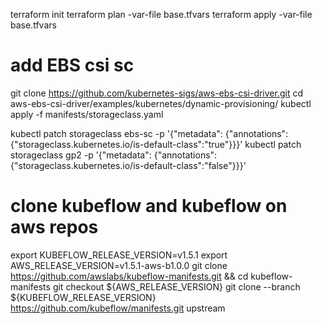 terraform init
terraform plan  -var-file base.tfvars
terraform apply  -var-file base.tfvars


# add EBS csi sc
git clone https://github.com/kubernetes-sigs/aws-ebs-csi-driver.git
cd aws-ebs-csi-driver/examples/kubernetes/dynamic-provisioning/
kubectl apply -f manifests/storageclass.yaml

kubectl patch storageclass ebs-sc -p '{"metadata": {"annotations":{"storageclass.kubernetes.io/is-default-class":"true"}}}'
kubectl patch storageclass gp2 -p '{"metadata": {"annotations":{"storageclass.kubernetes.io/is-default-class":"false"}}}'

# clone kubeflow and kubeflow on aws repos
export KUBEFLOW_RELEASE_VERSION=v1.5.1
export AWS_RELEASE_VERSION=v1.5.1-aws-b1.0.0
git clone https://github.com/awslabs/kubeflow-manifests.git && cd kubeflow-manifests
git checkout ${AWS_RELEASE_VERSION}
git clone --branch ${KUBEFLOW_RELEASE_VERSION} https://github.com/kubeflow/manifests.git upstream
